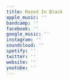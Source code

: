 ```yaml
---
title: Razed In Black
apple_music: ''
bandcamp: ''
facebook: ''
google_music: ''
instagram: ''
soundcloud: ''
spotify: ''
twitter: ''
website: ''
youtube: ''
---
```

